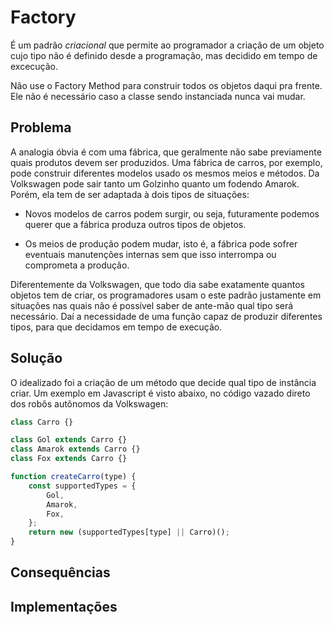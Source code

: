 
# Factory

É um padrão *criacional* que permite ao programador a criação de um objeto cujo tipo não é definido desde a programação, mas decidido em tempo de excecução.

Não use o Factory Method para construir todos os objetos daqui pra frente. Ele não é necessário caso a classe sendo instanciada nunca vai mudar.

## Problema

A analogia óbvia é com uma fábrica, que geralmente não sabe previamente quais produtos devem ser produzidos. Uma fábrica de carros, por exemplo, pode construir diferentes modelos usado os mesmos meios e métodos. Da Volkswagen pode sair tanto um Golzinho quanto um fodendo Amarok. Porém, ela tem de ser adaptada à dois tipos de situações:

- Novos modelos de carros podem surgir, ou seja, futuramente podemos querer que a fábrica produza outros tipos de objetos.

- Os meios de produção podem mudar, isto é, a fábrica pode sofrer eventuais manutenções internas sem que isso interrompa ou comprometa a produção.

Diferentemente da Volkswagen, que todo dia sabe exatamente quantos objetos tem de criar, os programadores usam o este padrão justamente em situações nas quais não é possível saber de ante-mão qual tipo será necessário. Daí a necessidade de uma função capaz de produzir diferentes tipos, para que decidamos em tempo de execução.

## Solução

O idealizado foi a criação de um método que decide qual tipo de instância criar. Um exemplo em Javascript é visto abaixo, no código vazado direto dos robôs autônomos da Volkswagen:

```Javascript
class Carro {}

class Gol extends Carro {}
class Amarok extends Carro {}
class Fox extends Carro {}

function createCarro(type) {
    const supportedTypes = {
        Gol,
        Amarok,
        Fox,
    };
    return new (supportedTypes[type] || Carro)();
}

```

## Consequências

## Implementações
